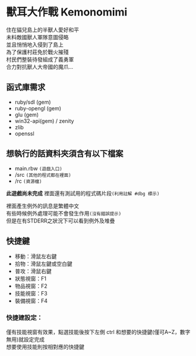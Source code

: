 # 獸耳大作戰 Kemonomimi

住在貓兒島上的半獸人愛好和平  
未料敵國獸人軍隊意圖侵略  
並且悄悄地入侵到了島上  
為了保護村莊免於戰火摧殘  
村民們整裝待發組成了義勇軍  
合力對抗獸人大帝國的魔爪...  

## 函式庫需求
+ ruby/sdl (gem)
+ ruby-opengl (gem)
+ glu (gem)
+ win32-api(gem) / zenity
+ zlib
+ openssl
 
## 想執行的話資料夾須含有以下檔案
- main.rbw `(遊戲入口)`
- /src `(其他的程式都在裡面)`
- /rc `(資源檔)`
  
**此遊戲尚未完成**
裡面還有測試用的程式碼片段`(利用註解 #dbg 標示)`  

裡面產生例外的訊息是繁體中文  
有些時候例外處理可能不會發生作用`(沒有錯誤提示)`  
但是在有STDERR之狀況下可以看到例外及堆疊  

## 快捷鍵
- 移動：滑鼠左右鍵
- 拾物：滑鼠左鍵或空白鍵
- 普攻：滑鼠右鍵
- 狀態視窗：F1
- 物品視窗：F2
- 技能視窗：F3
- 裝備視窗：F4

### 快捷建設定：
僅有技能視窗有效果，點選技能後按下左側 ctrl 和想要的快捷鍵(僅可A~Z，數字無用)就設定完成  
想要使用技能則按相對應的快捷鍵  

